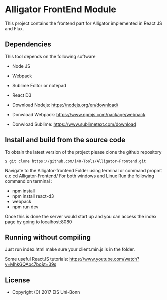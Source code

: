 # Alligator FrontEnd Module
This project contains the frontend part for Alligator implemented in React JS and Flux.

## Dependencies
This tool depends on the following software

* Node JS
* Webpack
* Sublime Editor or notepad 
* React D3

* Download Nodejs: https://nodejs.org/en/download/
* Donwload Webpack: https://www.npmjs.com/package/webpack
* Donwload Sublime: https://www.sublimetext.com/download

## Install and build from the source code  
To obtain the latest version of the project please clone the github repository

    $ git clone https://github.com/i40-Tools/Alligator-Frontend.git

Navigate to the Alligator-frontend Folder using terminal or command propmt e.c cd Alligator-Frontend/
For both windows and Linux
Run the following command on terminal :
* npm install  
* npm install react-d3
* webpack
* npm run dev

Once this is done the server would start up and you can access the index page by going to localhost:8080

## Running without compiling
Just run index.html make sure your client.min.js is in the folder.

Some useful ReactJS tutorials:
https://www.youtube.com/watch?v=MhkGQAoc7bc&t=39s

## License

* Copyright (C) 2017 EIS Uni-Bonn
